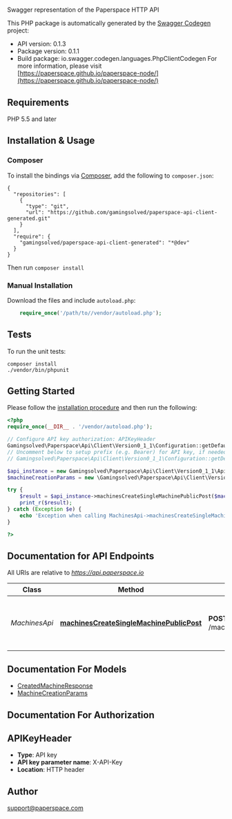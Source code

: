 # 
Swagger representation of the Paperspace HTTP API

This PHP package is automatically generated by the [Swagger Codegen](https://github.com/swagger-api/swagger-codegen) project:

- API version: 0.1.3
- Package version: 0.1.1
- Build package: io.swagger.codegen.languages.PhpClientCodegen
For more information, please visit [https://paperspace.github.io/paperspace-node/](https://paperspace.github.io/paperspace-node/)

## Requirements

PHP 5.5 and later

## Installation & Usage
### Composer

To install the bindings via [Composer](http://getcomposer.org/), add the following to `composer.json`:

```
{
  "repositories": [
    {
      "type": "git",
      "url": "https://github.com/gamingsolved/paperspace-api-client-generated.git"
    }
  ],
  "require": {
    "gamingsolved/paperspace-api-client-generated": "*@dev"
  }
}
```

Then run `composer install`

### Manual Installation

Download the files and include `autoload.php`:

```php
    require_once('/path/to//vendor/autoload.php');
```

## Tests

To run the unit tests:

```
composer install
./vendor/bin/phpunit
```

## Getting Started

Please follow the [installation procedure](#installation--usage) and then run the following:

```php
<?php
require_once(__DIR__ . '/vendor/autoload.php');

// Configure API key authorization: APIKeyHeader
Gamingsolved\Paperspace\Api\Client\Version0_1_1\Configuration::getDefaultConfiguration()->setApiKey('X-API-Key', 'YOUR_API_KEY');
// Uncomment below to setup prefix (e.g. Bearer) for API key, if needed
// Gamingsolved\Paperspace\Api\Client\Version0_1_1\Configuration::getDefaultConfiguration()->setApiKeyPrefix('X-API-Key', 'Bearer');

$api_instance = new Gamingsolved\Paperspace\Api\Client\Version0_1_1\Api\MachinesApi();
$machineCreationParams = new \Gamingsolved\Paperspace\Api\Client\Version0_1_1\Model\MachineCreationParams(); // \Gamingsolved\Paperspace\Api\Client\Version0_1_1\Model\MachineCreationParams | Machine creation parameters

try {
    $result = $api_instance->machinesCreateSingleMachinePublicPost($machineCreationParams);
    print_r($result);
} catch (Exception $e) {
    echo 'Exception when calling MachinesApi->machinesCreateSingleMachinePublicPost: ', $e->getMessage(), PHP_EOL;
}

?>
```

## Documentation for API Endpoints

All URIs are relative to *https://api.paperspace.io*

Class | Method | HTTP request | Description
------------ | ------------- | ------------- | -------------
*MachinesApi* | [**machinesCreateSingleMachinePublicPost**](docs/Api/MachinesApi.md#machinescreatesinglemachinepublicpost) | **POST** /machines/createSingleMachinePublic | Create and launch a new Paperspace virtual machine


## Documentation For Models

 - [CreatedMachineResponse](docs/Model/CreatedMachineResponse.md)
 - [MachineCreationParams](docs/Model/MachineCreationParams.md)


## Documentation For Authorization


## APIKeyHeader

- **Type**: API key
- **API key parameter name**: X-API-Key
- **Location**: HTTP header


## Author

support@paperspace.com


